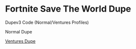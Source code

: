 # Fortnite Save The World Dupe

Dupev3 Code (Normal/Ventures Profiles)

Normal Dupe

[Ventures Dupe](https://github.com/Ri524ch/Save-The-World-Dupe/blob/main/dupe%20code.py)
